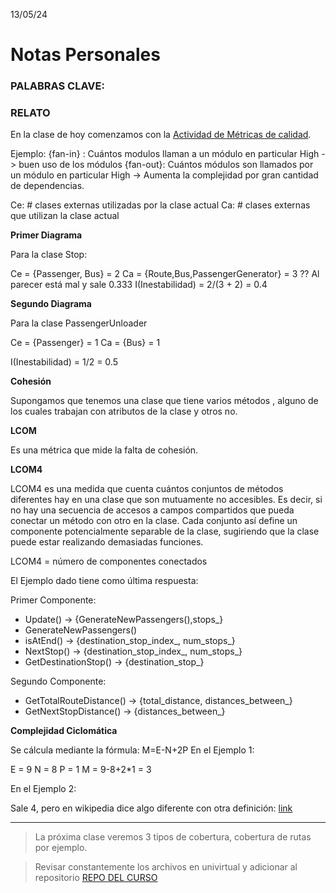 13/05/24
# Notas Personales

### PALABRAS CLAVE:


### RELATO

En la clase de hoy comenzamos con la [Actividad de Métricas de calidad](https://univirtual.uni.pe/pluginfile.php/628866/mod_resource/content/1/Metricas-calidad.pdf). 

Ejemplo:
{fan-in} : Cuántos modulos llaman a un módulo en particular
    High -> buen uso de los módulos
{fan-out}: Cuántos módulos son llamados por un módulo en particular
    High -> Aumenta la complejidad por gran cantidad de dependencias.


Ce: # clases externas utilizadas por la clase actual
Ca: # clases externas que utilizan la clase actual

**Primer Diagrama**

Para la clase Stop:

Ce = {Passenger, Bus} = 2
Ca = {Route,Bus,PassengerGenerator} = 3
?? Al parecer está mal y sale 0.333
I(Inestabilidad) = 2/(3 + 2) = 0.4 

**Segundo Diagrama**

Para la clase PassengerUnloader

Ce = {Passenger} = 1
Ca = {Bus} = 1

I(Inestabilidad) = 1/2 = 0.5


**Cohesión**

Supongamos que tenemos una clase que tiene varios métodos , alguno de los cuales trabajan con atributos de la clase y otros no.

**LCOM**

Es una métrica que mide la falta de cohesión.

**LCOM4**

LCOM4 es una medida que cuenta cuántos conjuntos de métodos diferentes hay en una clase que son
mutuamente no accesibles. Es decir, si no hay una secuencia de accesos a campos compartidos que
pueda conectar un método con otro en la clase. Cada conjunto así define un componente
potencialmente separable de la clase, sugiriendo que la clase puede estar realizando demasiadas
funciones.

LCOM4 = número de componentes conectados

El Ejemplo dado tiene como última respuesta:

Primer Componente:
- Update() -> {GenerateNewPassengers(),stops_}
- GenerateNewPassengers()
- isAtEnd() -> {destination_stop_index_, num_stops_}
- NextStop() -> {destination_stop_index_, num_stops_}
- GetDestinationStop() -> {destination_stop_}

Segundo Componente:
- GetTotalRouteDistance() -> {total_distance, distances_between_}
- GetNextStopDistance() -> {distances_between_}

**Complejidad Ciclomática**

Se cálcula mediante la fórmula: M=E-N+2P
En el Ejemplo 1:

E = 9
N = 8
P = 1
M = 9-8+2*1 = 3

En el Ejemplo 2:

Sale 4, pero en wikipedia dice algo diferente con otra definición: [link](https://en.wikipedia.org/wiki/Cyclomatic_complexity)

***
> La próxima clase veremos 3 tipos de cobertura, cobertura de rutas por ejemplo.

> Revisar constantemente los archivos en univirtual y adicionar al repositorio [REPO DEL CURSO](https://github.com/Jxtrex/Desarrollo-de-Software-2024-1)

